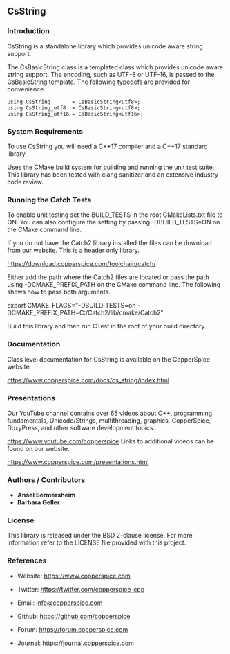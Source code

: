 ## CsString

### Introduction

CsString is a standalone library which provides unicode aware string support.

The CsBasicString class is a templated class which provides unicode aware string support. The encoding, such
as UTF-8 or UTF-16, is passed to the CsBasicString template. The following typedefs are provided for convenience.

    using CsString       = CsBasicString<utf8>;
    using CsString_utf8  = CsBasicString<utf8>;
    using CsString_utf16 = CsBasicString<utf16>;

### System Requirements

To use CsString you will need a C++17 compiler and a C++17 standard library.

Uses the CMake build system for building and running the unit test suite. This library has been tested with clang
sanitizer and an extensive industry code review.


### Running the Catch Tests

To enable unit testing set the BUILD_TESTS in the root CMakeLists.txt file to ON. You can also configure the
setting by passing -DBUILD_TESTS=ON on the CMake command line.

If you do not have the Catch2 library installed the files can be download from our website. This is a header
only library.

https://download.copperspice.com/toolchain/catch/

Either add the path where the Catch2 files are located or pass the path using -DCMAKE_PREFIX_PATH on the CMake
command line. The following shows how to pass both arguments.

export CMAKE_FLAGS="-DBUILD_TESTS=on -DCMAKE_PREFIX_PATH=C:/Catch2/lib/cmake/Catch2"

Build this library and then run CTest in the root of your build directory.


### Documentation

Class level documentation for CsString is available on the CopperSpice website:

https://www.copperspice.com/docs/cs_string/index.html


### Presentations

Our YouTube channel contains over 65 videos about C++, programming fundamentals, Unicode/Strings, multithreading,
graphics, CopperSpice, DoxyPress, and other software development topics.

https://www.youtube.com/copperspice
Links to additional videos can be found on our website.

https://www.copperspice.com/presentations.html


### Authors / Contributors

* **Ansel Sermersheim**
* **Barbara Geller**


### License

This library is released under the BSD 2-clause license. For more information refer to the LICENSE file provided with
this project.


### References

* Website:  https://www.copperspice.com
* Twitter:  https://twitter.com/copperspice_cpp
* Email:    info@copperspice.com

* Github:   https://github.com/copperspice

* Forum:    https://forum.copperspice.com
* Journal:  https://journal.copperspice.com
